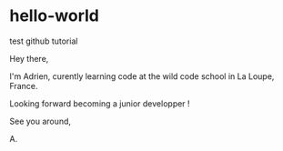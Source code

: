 # hello-world
test github tutorial 

Hey there, 

I'm Adrien, curently learning code at the wild code school in La Loupe, France. 

Looking forward becoming a junior developper ! 

See you around, 

A.

